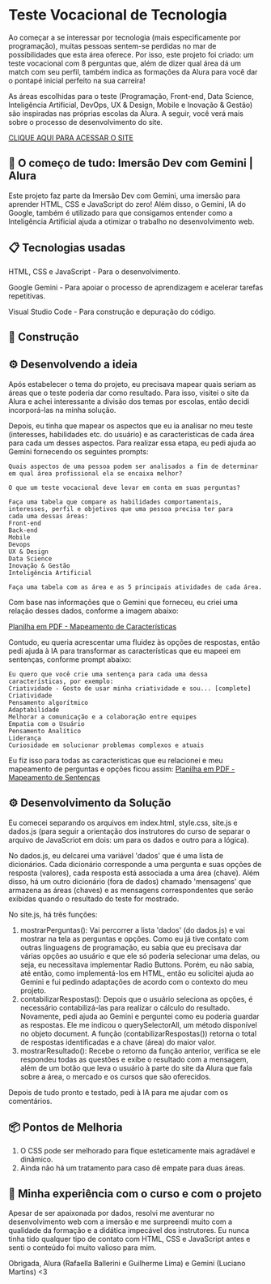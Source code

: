 # Teste Vocacional de Tecnologia
Ao começar a se interessar por tecnologia (mais especificamente por programação), muitas pessoas sentem-se perdidas no mar de possibilidades que esta área oferece. Por isso, este projeto foi criado: um teste vocacional com 8 perguntas que, além de dizer qual área dá um match com seu perfil, também indica as formações da Alura para você dar o pontapé inicial perfeito na sua carreira!

As áreas escolhidas para o teste (Programação, Front-end, Data Science, Inteligência Artificial, DevOps, UX & Design, Mobile e Inovação & Gestão) são inspiradas nas próprias escolas da Alura. A seguir, você verá mais sobre o processo de desenvolvimento do site.

[CLIQUE AQUI PARA ACESSAR O SITE](https://teste-vocacional-tech.vercel.app/)


## 🚀 O começo de tudo:  Imersão Dev com Gemini | Alura
Este projeto faz parte da Imersão Dev com Gemini, uma imersão para aprender HTML, CSS e JavaScript do zero! Além disso, o Gemini, IA do Google, também é utilizado para que consigamos entender como a Inteligência Artificial ajuda a otimizar o trabalho no desenvolvimento web.

## 📋 Tecnologias usadas
HTML, CSS e JavaScript - Para o desenvolvimento.

Google Gemini - Para apoiar o processo de aprendizagem e acelerar tarefas repetitivas.

Visual Studio Code - Para construção e depuração do código.

## 🔧 Construção

## ⚙️ Desenvolvendo a ideia
Após estabelecer o tema do projeto, eu precisava mapear quais seriam as áreas que o teste poderia dar como resultado. Para isso, visitei o site da Alura e achei interessante a divisão dos temas por escolas, então decidi incorporá-las na minha solução. 

Depois, eu tinha que mapear os aspectos que eu ia analisar no meu teste (interesses, habilidades etc. do usuário) e as características de cada área para cada um desses aspectos. Para realizar essa etapa, eu pedi ajuda ao Gemini fornecendo os seguintes prompts:

```
Quais aspectos de uma pessoa podem ser analisados a fim de determinar em qual área profissional ela se encaixa melhor?
```

```
O que um teste vocacional deve levar em conta em suas perguntas?
```

```
Faça uma tabela que compare as habilidades comportamentais, interesses, perfil e objetivos que uma pessoa precisa ter para
cada uma dessas áreas:
Front-end
Back-end
Mobile
Devops
UX & Design
Data Science
Inovação & Gestão
Inteligência Artificial
```
```
Faça uma tabela com as área e as 5 principais atividades de cada área.
```

Com base nas informações que o Gemini que forneceu, eu criei uma relação desses dados, conforme a imagem abaixo:

[Planilha em PDF - Mapeamento de Características](https://drive.google.com/file/d/1WvVMQOeeBf2gKg_G-zHQdEz4yUaP5etp/view?usp=sharing)

Contudo, eu queria acrescentar uma fluidez às opções de respostas, então pedi ajuda à IA para transformar as características que eu mapeei em sentenças, conforme prompt abaixo:

```
Eu quero que você crie uma sentença para cada uma dessa características, por exemplo:
Criatividade - Gosto de usar minha criatividade e sou... [complete]
Criatividade
Pensamento algorítmico
Adaptabilidade
Melhorar a comunicação e a colaboração entre equipes
Empatia com o Usuário
Pensamento Analítico
Liderança
Curiosidade em solucionar problemas complexos e atuais
```
Eu fiz isso para todas as características que eu relacionei e meu mapeamento de perguntas e opções ficou assim:
[Planilha em PDF - Mapeamento de Sentenças](https://drive.google.com/file/d/1OeRvr6f7uwFO5pkg-U00RQ3LMSw3ogQH/view?usp=sharing)

## ⚙️ Desenvolvimento da Solução
Eu comecei separando os arquivos em index.html, style.css, site.js e dados.js (para seguir a orientação dos instrutores do curso de separar o arquivo de JavaScriot em dois: um para os dados e outro para a lógica). 

No dados.js, eu delcarei uma variável 'dados' que é uma lista de dicionários. Cada dicionário corresponde a uma pergunta e suas opções de resposta (valores), cada resposta está associada a uma área (chave). Além disso, há um outro dicionário (fora de dados) chamado 'mensagens' que armazena as áreas (chaves) e as mensagens correspondentes que serão exibidas quando o resultado do teste for mostrado.

No site.js, há três funções: 
01. mostrarPerguntas(): Vai percorrer a lista 'dados' (do dados.js) e vai mostrar na tela as perguntas e opções. Como eu já tive contato com outras linguagens de programação, eu sabia que eu precisava dar várias opções ao usuário e que ele só poderia selecionar uma delas, ou seja, eu necessitava implementar Radio Buttons. Porém, eu não sabia, até então, como implementá-los em HTML, então eu solicitei ajuda ao Gemini e fui pedindo adaptações de acordo com o contexto do meu projeto.
02. contabilizarRespostas(): Depois que o usuário seleciona as opções, é necessário contabilizá-las para realizar o cálculo do resultado. Novamente, pedi ajuda ao Gemini e perguntei como eu poderia guardar as respostas. Ele me indicou o querySelectorAll, um método disponível no objeto document. A função (contabilizarRespostas()) retorna o total de respostas identificadas e a chave (área) do maior valor.
03. mostrarResultado(): Recebe o retorno da função anterior, verifica se ele respondeu todas as questões e exibe o resultado com a mensagem, além de um botão que leva o usuário à parte do site da Alura que fala sobre a área, o mercado e os cursos que são oferecidos.

Depois de tudo pronto e testado, pedi à IA para me ajudar com os comentários.

## 📦 Pontos de Melhoria

01. O CSS pode ser melhorado para fique esteticamente mais agradável e dinâmico.
02. Ainda não há um tratamento para caso dê empate para duas áreas.

## 📌 Minha experiência com o curso e com o projeto

Apesar de ser apaixonada por dados, resolvi me aventurar no desenvolvimento web com a imersão e me surpreendi muito com a qualidade da formação e a didática impecável dos instrutores. Eu nunca tinha tido qualquer tipo de contato com HTML, CSS e JavaScript antes e senti o conteúdo foi muito valioso para mim.

Obrigada, Alura (Rafaella Ballerini e Guilherme Lima) e Gemini (Luciano Martins) <3

